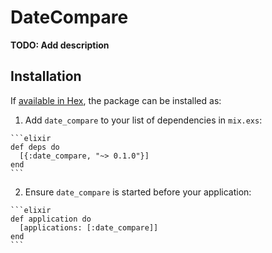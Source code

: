 # DateCompare

**TODO: Add description**

## Installation

If [available in Hex](https://hex.pm/docs/publish), the package can be installed as:

  1. Add `date_compare` to your list of dependencies in `mix.exs`:

    ```elixir
    def deps do
      [{:date_compare, "~> 0.1.0"}]
    end
    ```

  2. Ensure `date_compare` is started before your application:

    ```elixir
    def application do
      [applications: [:date_compare]]
    end
    ```

